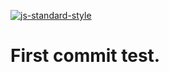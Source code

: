 [![js-standard-style](https://img.shields.io/badge/code%20style-standard-brightgreen.svg)](http://standardjs.com)

# First commit test.

